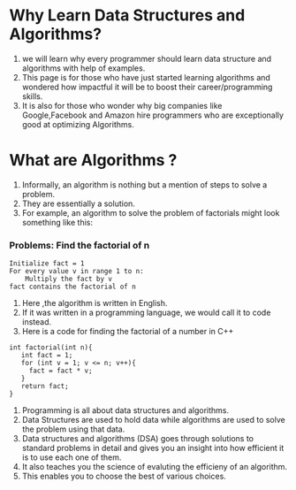 # Why Learn Data Structures and Algorithms?

1. we will learn why every programmer should learn data structure and algorithms with help of examples.
2. This page is for those who have just started learning algorithms and wondered how impactful it will be to boost their career/programming skills.
3. It is also for those who wonder why big companies like Google,Facebook and Amazon hire programmers who are exceptionally good at optimizing Algorithms.
     
     
# What are Algorithms ?

1. Informally, an algorithm is nothing but a mention of steps to solve a problem.
2. They are essentially a solution.
3. For example, an algorithm to solve the problem of factorials might look something like this:
  
### Problems: Find the factorial of n
  
```
Initialize fact = 1
For every value v in range 1 to n:
    Multiply the fact by v
fact contains the factorial of n

```
 
1. Here ,the algorithm is written in English.
2. If it was written in a programming language, we would call it to code instead.
3. Here is a code for finding the factorial of a number in C++


```
int factorial(int n){
   int fact = 1;
   for (int v = 1; v <= n; v++){
     fact = fact * v;
   }
   return fact;
}

```

1. Programming is all about data structures and algorithms.
2. Data Structures are used to hold data while algorithms are used to solve the problem using that data.
3. Data structures and algorithms (DSA) goes through solutions to standard problems in detail and gives you an insight into how efficient it is to use each one of them.
4. It also teaches you the science of evaluting the efficieny of an algorithm.
5. This enables you to choose the best of various choices.






